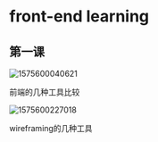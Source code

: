# front-end learning

## 第一课

![1575600040621](C:\Users\YOGA710\AppData\Roaming\Typora\typora-user-images\1575600040621.png)

前端的几种工具比较

![1575600227018](C:\Users\YOGA710\AppData\Roaming\Typora\typora-user-images\1575600227018.png)

wireframing的几种工具